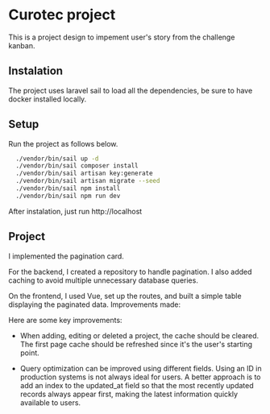 
# Curotec project

This is a project design to impement user's story from the challenge kanban.

## Instalation

The project uses laravel sail to load all the dependencies, be sure to have docker installed locally.



## Setup

Run the project as follows below.

```bash
  ./vendor/bin/sail up -d
  ./vendor/bin/sail composer install
  ./vendor/bin/sail artisan key:generate
  ./vendor/bin/sail artisan migrate --seed
  ./vendor/bin/sail npm install
  ./vendor/bin/sail npm run dev
```

After instalation, just run http://localhost
## Project

I implemented the pagination card.

For the backend, I created a repository to handle pagination. I also added caching to avoid multiple unnecessary database queries.

On the frontend, I used Vue, set up the routes, and built a simple table displaying the paginated data.
Improvements made:

Here are some key improvements:

* When adding, editing or deleted a project, the cache should be cleared. The first page cache should be refreshed since it's the user's starting point.

* Query optimization can be improved using different fields. Using an ID in production systems is not always ideal for users. A better approach is to add an index to the updated_at field so that the most recently updated records always appear first, making the latest information quickly available to users.
